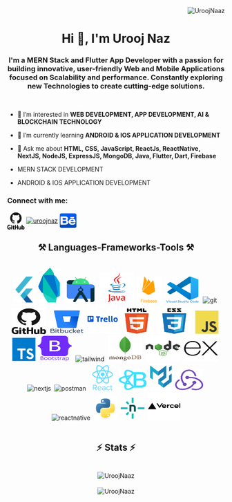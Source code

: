<p align="right"> <img src="https://komarev.com/ghpvc/?username=UroojNaaz&label=Profile%20views&color=0e75b6&style=flat" alt="UroojNaaz" /> </p>


<h1 align="center">Hi 👋, I'm Urooj Naz</h1>
<h3 align="center">I'm a MERN Stack and Flutter App Developer with a passion for building innovative, user-friendly Web and Mobile Applications focused on Scalability and performance. Constantly exploring new Technologies to create cutting-edge solutions.</h3> <br> 

  
- 👀 I’m interested in **WEB DEVELOPMENT, APP DEVELOPMENT, AI & BLOCKCHAIN TECHNOLOGY**
  
- 🌱 I’m currently learning **ANDROID & IOS APPLICATION DEVELOPMENT**

- 💬 Ask me about **HTML, CSS, JavaScript, ReactJs, ReactNative, NextJS, NodeJS, ExpressJS, MongoDB, Java, Flutter, Dart, Firebase** 

- MERN STACK DEVELOPMENT

- ANDROID & IOS APPLICATION DEVELOPMENT <br> 


<h3 align="left">Connect with me:</h3> 
<p align="left">
  
<!--   
<a href="https://www.linkedin.com/in/uroojnaz20/" target="blank"><img align="center" src="https://raw.githubusercontent.com/rahuldkjain/github-profile-readme-generator/master/src/images/icons/Social/linked-in-alt.svg" title="linked" alt="uroojnaz20" height="30" width="40" /></a> -->
<a href="https://github.com/UroojNaaz" target="blank"><img align="center" src="https://github.com/devicons/devicon/blob/master/icons/github/github-original-wordmark.svg" title="github" alt="UroojNaaz20" height="40" width="40" /></a>
<a href="https://www.hackerrank.com/profile/uroojnaz" target="blank"><img align="center" src="https://raw.githubusercontent.com/rahuldkjain/github-profile-readme-generator/master/src/images/icons/Social/hackerrank.svg" title="hackerrank" alt="uroojnaz" height="35" width="40" /></a>
<a href="https://www.behance.net/uroojnaz2" target="blank"><img align="center" src="https://github.com/devicons/devicon/blob/master/icons/behance/behance-original.svg" title="behance" alt="uroojnaz2" height="35" width="40" /></a></p>


<h2 align="center">⚒️ Languages-Frameworks-Tools ⚒️</h2>
<br/>
<div id="icons" align="center">
<img src="https://github.com/devicons/devicon/blob/master/icons/flutter/flutter-original.svg" title="Flutter" alt="Flutter" width="50" height="60"/>&nbsp;
<img src="https://github.com/devicons/devicon/blob/master/icons/dart/dart-original.svg " title="DART" alt="DART" width="50" height="80"/>&nbsp;  
<img src="https://github.com/devicons/devicon/blob/master/icons/androidstudio/androidstudio-original.svg" alt="androidstudio" width="80" height="60"/>
<img src="https://github.com/devicons/devicon/blob/master/icons/java/java-original-wordmark.svg" alt="java" width="80" height="70"/>
<img src="https://github.com/devicons/devicon/blob/master/icons/firebase/firebase-plain-wordmark.svg" title="Firebase" alt="Firebase" width="60" height="60"/>&nbsp;
<img src="https://github.com/devicons/devicon/blob/master/icons/vscode/vscode-original-wordmark.svg" alt="vscode" width="80" height="60"/>&nbsp;
<img src="https://www.vectorlogo.zone/logos/git-scm/git-scm-icon.svg" alt="git" width="80" height="60"/>&nbsp;
<img src="https://github.com/devicons/devicon/blob/master/icons/github/github-original-wordmark.svg" alt="github" width="80" height="60"/>&nbsp;
<img src="https://github.com/devicons/devicon/blob/master/icons/bitbucket/bitbucket-original-wordmark.svg" alt="bitbucket" width="80" height="60"/>&nbsp;
<img src="https://raw.githubusercontent.com/devicons/devicon/master/icons/trello/trello-plain-wordmark.svg" alt="trello" width="70" height="70"/>
<img src="https://raw.githubusercontent.com/devicons/devicon/master/icons/html5/html5-original-wordmark.svg" alt="html5" width="80" height="60"/>&nbsp;
<img src="https://raw.githubusercontent.com/devicons/devicon/master/icons/css3/css3-original-wordmark.svg" alt="css3" width="80" height="60"/>&nbsp;
<img src="https://raw.githubusercontent.com/devicons/devicon/master/icons/javascript/javascript-original.svg" alt="javascript" width="55" height="55"/>&nbsp;
<img src="https://raw.githubusercontent.com/devicons/devicon/master/icons/typescript/typescript-original.svg" alt="typescript" width="55" height="55"/>
<img src="https://raw.githubusercontent.com/devicons/devicon/master/icons/bootstrap/bootstrap-plain-wordmark.svg" alt="bootstrap" width="80" height="60"/>&nbsp;
<img src="https://www.vectorlogo.zone/logos/tailwindcss/tailwindcss-icon.svg" alt="tailwind" width="55" height="50"/>&nbsp;
<img src="https://raw.githubusercontent.com/devicons/devicon/master/icons/mongodb/mongodb-original-wordmark.svg" alt="mongodb" width="80" height="60"/>&nbsp;
<img src="https://raw.githubusercontent.com/devicons/devicon/master/icons/nodejs/nodejs-original-wordmark.svg" alt="nodejs" width="80" height="60"/>&nbsp;
<img src="https://raw.githubusercontent.com/devicons/devicon/master/icons/express/express-original.svg" alt="express" width="80" height="60"/>&nbsp;
<img src="https://cdn.worldvectorlogo.com/logos/nextjs-2.svg" alt="nextjs" width="80" height="60"/>&nbsp;
<img src="https://www.vectorlogo.zone/logos/getpostman/getpostman-icon.svg" alt="postman" width="55" height="50"/>&nbsp;
<img src="https://raw.githubusercontent.com/devicons/devicon/master/icons/react/react-original-wordmark.svg" alt="react" width="60" height="60"/>&nbsp;
<img src="https://raw.githubusercontent.com/devicons/devicon/master/icons/reactbootstrap/reactbootstrap-original.svg" alt="reactbootstrap" width="65" height="50"/>&nbsp;
<img src="https://raw.githubusercontent.com/devicons/devicon/master/icons/materialui/materialui-original.svg" alt="materialui" width="50" height="65"/>&nbsp;
<img src="https://raw.githubusercontent.com/devicons/devicon/master/icons/redux/redux-original.svg" alt="redux" width="65" height="50"/>&nbsp;
<img src="https://reactnative.dev/img/header_logo.svg" alt="reactnative" width="55" height="50"/>&nbsp;
<img src="https://raw.githubusercontent.com/devicons/devicon/master/icons/python/python-original.svg" alt="python" width="55" height="55"/>&nbsp;
<img src="https://raw.githubusercontent.com/devicons/devicon/master/icons/netlify/netlify-original.svg" alt="netlify" width="55" height="55"/>&nbsp;
<img src="https://raw.githubusercontent.com/devicons/devicon/master/icons/vercel/vercel-original-wordmark.svg" alt="vercel" width="75" height="65"/>
</div><br>

<h2 align="center">⚡ Stats ⚡</h2>
<br>

<div align="center">
<img align="center" src="https://github-readme-stats.vercel.app/api/top-langs?username=UroojNaaz&show_icons=true&locale=en&layout=compact" alt="UroojNaaz" /> <br> <br>
<img align="center" src="https://github-readme-streak-stats.herokuapp.com/?user=UroojNaaz&amp;" alt="UroojNaaz">
</div>
<br>


